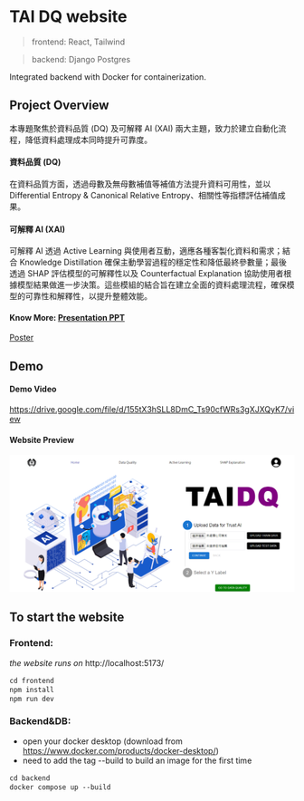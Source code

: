 # TAI DQ website

> frontend: React, Tailwind

> backend: Django Postgres

Integrated backend with Docker for containerization.

## Project Overview
本專題聚焦於資料品質 (DQ) 及可解釋 AI (XAI) 兩大主題，致力於建立自動化流程，降低資料處理成本同時提升可靠度。

#### 資料品質 (DQ)
在資料品質方面，透過母數及無母數補值等補值方法提升資料可用性，並以 Differential Entropy & Canonical Relative Entropy、相關性等指標評估補值成果。
#### 可解釋 AI (XAI)
可解釋 AI 透過 Active Learning 與使用者互動，適應各種客製化資料和需求；結合 Knowledge Distillation 確保主動學習過程的穩定性和降低最終參數量；最後透過 SHAP 評估模型的可解釋性以及 Counterfactual Explanation 協助使用者根據模型結果做進一步決策。這些模組的結合旨在建立全面的資料處理流程，確保模型的可靠性和解釋性，以提升整體效能。

#### Know More: [Presentation PPT](./專題簡報.pdf) 
[Poster](./Poster.pdf)

## Demo 
#### Demo Video
https://drive.google.com/file/d/155tX3hSLL8DmC_Ts90cfWRs3gXJXQyK7/view

#### Website Preview
![ Upload Page Screenshot](./image/upload_page.png)



## To start the website

### Frontend:

<i>the website runs on</i> http://localhost:5173/

```
cd frontend
npm install
npm run dev
```

### Backend&DB:

- open your docker desktop (download from https://www.docker.com/products/docker-desktop/)
- need to add the tag --build to build an image for the first time

```
cd backend
docker compose up --build
```

<!-- # TrustAi

TrustAi website

> frontend: React, Tailwind

> backend: Python Django

## To start the Website

### Virtual Environment
Stay in the directory, create `.venv` folder

```
python3 -m venv .venv
```

Activate `.venv`

```
. .venv/bin/activate
```

Check activated Python

```
which python3
```

Upgrade `pip`

```
pip install --upgrade pip
```

Install packages

```
pip install -r requirements.txt
```

---

### Frontend
Go to frontend and install packages

```
cd frontend
yarn install
```
or `npm install` (whatever works)

Start the frontend...

```
yarn run dev
```

the website runs on http://localhost:5173/

---

### Backend
Open another terminal and go to backend

```
cd backend
```

#### Set up PostgreSQL
Note: MacOS instructions only

##### Names for user, password, db, etc.
- Host: `127.0.0.1` or `localhost`
- Port: `5432`
- User: `ntuimproject`
- Password: `ntuim`
- Database Name: `ntuimprojectdatabase`

Install PostgreSQL and start it
```
brew tap homebrew/services
brew install postgresql
brew services start postgresql
```

Enter Postgresql

```
psql postgres
```

then the terminal will be like:

```
postgres=# blablabla
```

Create New User

- ‘;’ cannot be omitted!
- note the `postgres=#` is the start of the line, no need to type it

```
postgres=# CREATE ROLE username WITH LOGIN PASSWORD 'quoted password';
```

enter `\du` to check if user is created

Add `CREATEDB` Permission to the Users to Allow Them to Create Databases:

```
ALTER ROLE username CREATEDB;
```
then quit by `\q`

Re-enter Postgresql with User Identity

```
psql postgres -U username
```

then the terminal will be like:

```
postgres=> blablabla
```

Under the Identification of this User, Create a Database

```
postgres=> CREATE DATABASE database_name;
```

check database and its user by `\l`

#### Download PgAdmin4
link: https://www.pgadmin.org/download/

and refer to this page for creating a database
https://www.codementor.io/@engineerapart/getting-started-with-postgresql-on-mac-osx-are8jcopb


Finally, run the Django server

```
python3 manage.py runserver
```

and the server would run on port http://127.0.0.1:8000

<i>The CORS policy is dealt by using vite proxy</i> -->
